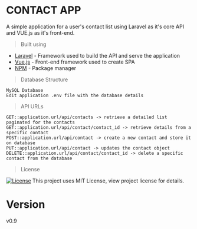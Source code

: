 # CONTACT APP

A simple application for a user's contact list using Laravel as it's core API and VUE.js as it's front-end.

> Built using

* [Laravel](https://laravel.com/docs/5.7) - Framework used to build the API and serve the application
* [Vue.js](https://vuejs.org/v2/guide/) - Front-end framework used to create SPA
* [NPM](https://www.npmjs.com/) - Package manager

> Database Structure
```
MySQL Database
Edit application .env file with the database details
```
> API URLs
```
GET::application.url/api/contacts -> retrieve a detailed list paginated for the contacts
GET::application.url/api/contact/contact_id -> retrieve details from a specific contact
POST::application.url/api/contact -> create a new contact and store it on database
PUT::application.url/api/contact -> updates the contact object
DELETE::application.url/api/contact/contact_id -> delete a specific contact from the database
```
> License

[![License](http://img.shields.io/:license-mit-blue.svg?style=flat-square)](http://badges.mit-license.org)
This project uses MIT License, view project license for details.

# Version

v0.9
